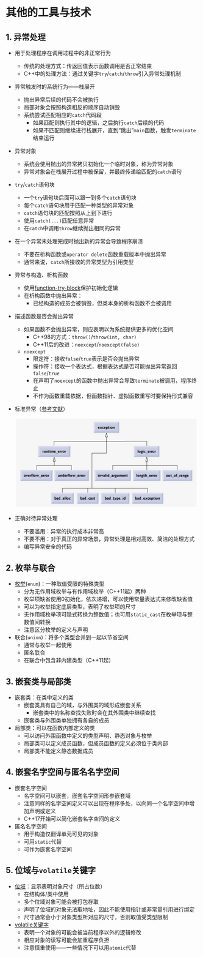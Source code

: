 # 其他的工具与技术

## 1. 异常处理

- 用于处理程序在调用过程中的非正常行为

  - 传统的处理方式：传返回值表示函数调用是否正常结束
  - C++中的处理方法：通过关键字`try`/`catch`/`throw`引入异常处理机制

- 异常触发时的系统行为——栈展开

  - 抛出异常后续的代码不会被执行
  - 局部对象会按照构造相反的顺序自动销毁
  - 系统尝试匹配相应的`catch`代码段
    - 如果匹配则执行其中的逻辑，之后执行`catch`后续的代码
    - 如果不匹配则继续进行栈展开，直到“跳出”`main`函数，触发`terminate`结束运行

- 异常对象

  - 系统会使用抛出的异常拷贝初始化一个临时对象，称为异常对象
  - 异常对象会在栈展开过程中被保留，并最终传递给匹配的`catch`语句

- `try`/`catch`语句块

  - 一个`try`语句块后面可以跟一到多个`catch`语句块
  - 每个`catch`语句块用于匹配一种类型的异常对象
  - `catch`语句块的匹配按照从上到下进行
  - 使用`catch(...)`匹配任意异常
  - 在`catch`中调用`throw`继续抛出相同的异常

- 在一个异常未处理完成时抛出新的异常会导致程序崩溃

  - 不要在析构函数或`operator delete`函数重载版本中抛出异常
  - 通常来说，`catch`所接收的异常类型为引用类型

- 异常与构造、析构函数

  - 使用[function-try-block](https://zh.cppreference.com/w/cpp/language/function-try-block)保护初始化逻辑
  - 在析构函数中抛出异常：
    - 已经构造的成员会被销毁，但类本身的析构函数不会被调用

- 描述函数是否会抛出异常

  - 如果函数不会抛出异常，则应表明以为系统提供更多的优化空间
    - C++98的方式：`throw()`/`throw(int, char)`
    - C++11后的改进：`noexcept`/`noexcept(false)`
  - `noexcept`
    - 限定符：接收`false`/`true`表示是否会抛出异常
    - 操作符：接收一个表达式，根据表达式是否可能抛出异常返回`false`/`true`
    - 在声明了`noexcept`的函数中抛出异常会导致`terminate`被调用，程序终止
    - 不作为函数重载依据，但函数指针、虚拟函数重写时要保持形式兼容

- 标准异常（[参考文献](https://flylib.com/books/en/2.253.1/standard_library_exception_hierarchy.html)）

  ![](../pic/image-20221029180458114.png)
- 正确对待异常处理

  - 不要滥用：异常的执行成本非常高
  - 不要不用：对于真正的异常场景，异常处理是相对高效、简洁的处理方式
  - 编写异常安全的代码


## 2. 枚举与联合

- [枚举](https://zh.cppreference.com/w/cpp/language/enum)(`enum`)：一种取值受限的特殊类型
  - 分为无作用域枚举与有作用域枚举（C++11起）两种
  - 枚举项缺省使用0初始化，依次递增，可以使用常量表达式来修改缺省值
  - 可以为枚举指定底层类型，表明了枚举项的尺寸
  - 无作用域枚举项可隐式转换为整数值；也可用`static_cast`在枚举项与整数值间转换
  - 注意区分枚举的定义与声明
- 联合(`union`)：将多个类型合并到一起以节省空间
  - 通常与枚举一起使用
  - 匿名联合
  - 在联合中包含非内建类型（C++11起）

## 3. 嵌套类与局部类

- 嵌套类：在类中定义的类
  - 嵌套类具有自己的域，与外围类的域形成嵌套关系
    - 嵌套类中的名称查找失败时会在其外围类中继续查找
  - 嵌套类与外围类单独拥有各自的成员
- 局部类：可以在函数内部定义的类
  - 可以访问外围函数中定义的类型声明、静态对象与枚举
  - 局部类可以定义成员函数，但成员函数的定义必须位于类内部
  - 局部类不能定义静态数据成员

## 4. 嵌套名字空间与匿名名字空间

- 嵌套名字空间
  - 名字空间可以嵌套，嵌套名字空间形参嵌套域
  - 注意同样的名字空间定义可以出现在程序多处，以向同一个名字空间中增加声明或定义
  - C++17开始可以简化嵌套名字空间的定义
- 匿名名字空间
  - 用于构造仅翻译单元可见的对象
  - 可用`static`代替
  - 可作为嵌套名字空间

## 5. 位域与`volatile`关键字

- [位域](https://zh.cppreference.com/w/cpp/language/bit_field)：显示表明对象尺寸（所占位数）
  - 在结构体/类中使用
  - 多个位域对象可能会被打包存取
  - 声明了位域的对象无法取地址，因此不能使用指针或非常量引用进行绑定
  - 尺寸通常会小于对象类型所对应的尺寸，否则取值受类型限制
- [volatile关键字](https://zh.cppreference.com/w/c/language/volatile)
  - 表明一个对象的可能会被当前程序以外的逻辑修改
  - 相应对象的读写可能会加重程序负担
  - 注意慎重使用——一些情况下可以用`atomic`代替
